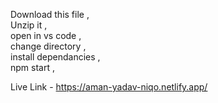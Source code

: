 Download this file , <br />
Unzip it , <br />
open in vs code , <br />
change directory ,  <br />
install dependancies , <br />
npm start , <br />

Live Link - https://aman-yadav-niqo.netlify.app/
